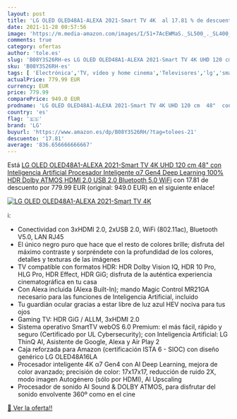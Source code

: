 ```yaml
---
layout: post
title: 'LG OLED OLED48A1-ALEXA 2021-Smart TV 4K  al 17.81 % de descuento'
date: 2021-11-28 00:57:56
image: 'https://m.media-amazon.com/images/I/51+7AcEWMaS._SL500_._SL400_.jpg'
comments: true
category: ofertas
author: 'tole.es'
slug: 'B08Y3S26RH-es LG OLED OLED48A1-ALEXA 2021-Smart TV 4K UHD 120 cm 48" con...'
sku: 'B08Y3S26RH-es'
tags: [ 'Electrónica','TV, vídeo y home cinema','Televisores','lg','smart','tv', ]
actualPrice: 779.99 EUR
currency: EUR
price: 779.99
comparePrice: 949.0 EUR
prodname: 'LG OLED OLED48A1-ALEXA 2021-Smart TV 4K UHD 120 cm  48"  con Inteligencia Artificial  Procesador Inteligente α7 Gen4  Deep Learning  100% HDR  Dolby ATMOS  HDMI 2.0  USB 2.0  Bluetooth 5.0  WiFi'
country: 'es'
flag: '🇪🇸'
brand: 'LG'
buyurl: 'https://www.amazon.es/dp/B08Y3S26RH/?tag=tolees-21'
descuento: '17.81'
average: '836.656666666667'
---
```


Está [LG OLED OLED48A1-ALEXA 2021-Smart TV 4K UHD 120 cm  48"  con Inteligencia Artificial  Procesador Inteligente α7 Gen4  Deep Learning  100% HDR  Dolby ATMOS  HDMI 2.0  USB 2.0  Bluetooth 5.0  WiFi](https://www.amazon.es/dp/B08Y3S26RH/?tag=tolees-21) con 17.81 de descuento por 779.99 EUR (original: 949.0 EUR) en el siguiente enlace!

[![LG OLED OLED48A1-ALEXA 2021-Smart TV 4K ](https://m.media-amazon.com/images/I/51+7AcEWMaS._SL500_._SL400_.jpg)](https://www.amazon.es/dp/B08Y3S26RH/?tag=tolees-21)

ℹ️:

- Conectividad con 3xHDMI 2.0, 2xUSB 2.0, WiFi (802.11ac), Bluetooth V5.0, LAN RJ45
- El único negro puro que hace que el resto de colores brille; disfruta del máximo contraste y sorpréndete con la profundidad de los colores, detalles y texturas de las imágenes
- TV compatible con formatos HDR: HDR Dolby Vision IQ, HDR 10 Pro, HLG Pro, HDR Effect, HDR GiG; disfruta de la auténtica experiencia cinematográfica en tu casa
- Con Alexa incluida (Alexa Built-In); mando Magic Control MR21GA necesario para las funciones de Inteligencia Artificial, incluido
- Tu guardián ocular gracias a estar libre de luz azul HEV nociva para tus ojos
- Gaming TV: HDR GiG / ALLM, 3xHDMI 2.0
- Sistema operativo SmartTV webOS 6.0 Premium: el más fácil, rápido y seguro (Certificado por UL Cybersecurity); con Inteligencia Artificial: LG ThinQ AI, Asistente de Google, Alexa y Air Play 2
- Caja reforzada para Amazon (certificación ISTA 6 - SIOC) con diseño genérico LG OLED48A16LA
- Procesador inteligente 4K α7 Gen4 con AI Deep Learning, mejora de color avanzado; precisión de color: 17x17x17, reducción de ruido 2X, modo imagen Autogénero (sólo por HDMI), AI Upscaling
- Procesador de sonido AI Sound & DOLBY ATMOS, para disfrutar del sonido envolvente 360º como en el cine

[🛒 Ver la oferta!!](https://www.amazon.es/dp/B08Y3S26RH/?tag=tolees-21)
